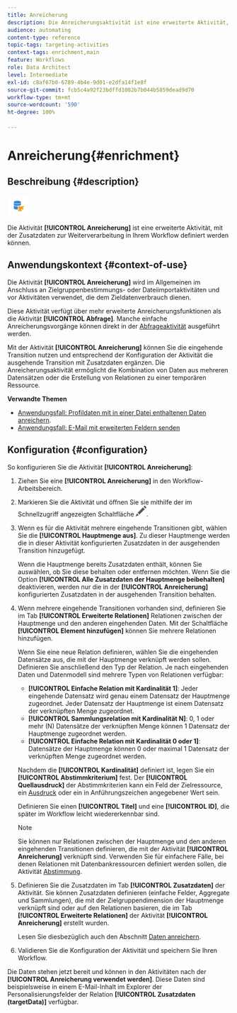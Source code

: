 ```yaml
---
title: Anreicherung
description: Die Anreicherungsaktivität ist eine erweiterte Aktivität, mit der Zusatzdaten definierte werden können, die in Ihrem Workflow verarbeitet werden.
audience: automating
content-type: reference
topic-tags: targeting-activities
context-tags: enrichment,main
feature: Workflows
role: Data Architect
level: Intermediate
exl-id: c8af67b0-6789-4b4e-9d01-e2dfa14f1e8f
source-git-commit: fcb5c4a92f23bdffd1082b7b044b5859dead9d70
workflow-type: tm+mt
source-wordcount: '590'
ht-degree: 100%

---
```


# Anreicherung{#enrichment}

## Beschreibung {#description}

![](assets/enrichment.png)

Die Aktivität **[!UICONTROL Anreicherung]** ist eine erweiterte Aktivität, mit der Zusatzdaten zur Weiterverarbeitung in Ihrem Workflow definiert werden können.

## Anwendungskontext {#context-of-use}

Die Aktivität **[!UICONTROL Anreicherung]** wird im Allgemeinen im Anschluss an Zielgruppenbestimmungs- oder Dateiimportaktivitäten und vor Aktivitäten verwendet, die dem Zieldatenverbrauch dienen.

Diese Aktivität verfügt über mehr erweiterte Anreicherungsfunktionen als die Aktivität **[!UICONTROL Abfrage]**. Manche einfache Anreicherungsvorgänge können direkt in der [Abfrageaktivität](../../automating/using/query.md#enriching-data) ausgeführt werden.

Mit der Aktivität **[!UICONTROL Anreicherung]** können Sie die eingehende Transition nutzen und entsprechend der Konfiguration der Aktivität die ausgehende Transition mit Zusatzdaten ergänzen. Die Anreicherungsaktivität ermöglicht die Kombination von Daten aus mehreren Datensätzen oder die Erstellung von Relationen zu einer temporären Ressource.

**Verwandte Themen**

* [Anwendungsfall: Profildaten mit in einer Datei enthaltenen Daten anreichern](../../automating/using/enriching-profile-data-file.md).
* [Anwendungsfall: E-Mail mit erweiterten Feldern senden](../../automating/using/sending-email-enriched-fields.md)

## Konfiguration {#configuration}

So konfigurieren Sie die Aktivität **[!UICONTROL Anreicherung]**:

1. Ziehen Sie eine **[!UICONTROL Anreicherung]** in den Workflow-Arbeitsbereich.
1. Markieren Sie die Aktivität und öffnen Sie sie mithilfe der im Schnellzugriff angezeigten Schaltfläche ![](assets/edit_darkgrey-24px.png).
1. Wenn es für die Aktivität mehrere eingehende Transitionen gibt, wählen Sie die **[!UICONTROL Hauptmenge aus]**. Zu dieser Hauptmenge werden die in dieser Aktivität konfigurierten Zusatzdaten in der ausgehenden Transition hinzugefügt.

   Wenn die Hauptmenge bereits Zusatzdaten enthält, können Sie auswählen, ob Sie diese behalten oder entfernen möchten. Wenn Sie die Option **[!UICONTROL Alle Zusatzdaten der Hauptmenge beibehalten]** deaktivieren, werden nur die in der **[!UICONTROL Anreicherung]** konfigurierten Zusatzdaten in der ausgehenden Transition behalten.

1. Wenn mehrere eingehende Transitionen vorhanden sind, definieren Sie im Tab **[!UICONTROL Erweiterte Relationen]** Relationen zwischen der Hauptmenge und den anderen eingehenden Daten. Mit der Schaltfläche **[!UICONTROL Element hinzufügen]** können Sie mehrere Relationen hinzufügen.

   Wenn Sie eine neue Relation definieren, wählen Sie die eingehenden Datensätze aus, die mit der Hauptmenge verknüpft werden sollen. Definieren Sie anschließend den Typ der Relation. Je nach eingehenden Daten und Datenmodell sind mehrere Typen von Relationen verfügbar:

   * **[!UICONTROL Einfache Relation mit Kardinalität 1]**: Jeder eingehende Datensatz wird genau einem Datensatz der Hauptmenge zugeordnet. Jeder Datensatz der Hauptmenge ist einem Datensatz der verknüpften Menge zugeordnet.
   * **[!UICONTROL Sammlungsrelation mit Kardinalität N]**: 0, 1 oder mehr (N) Datensätze der verknüpften Menge können 1 Datensatz der Hauptmenge zugeordnet werden.
   * **[!UICONTROL Einfache Relation mit Kardinalität 0 oder 1]**: Datensätze der Hauptmenge können 0 oder maximal 1 Datensatz der verknüpften Menge zugeordnet werden.

   Nachdem die **[!UICONTROL Kardinalität]** definiert ist, legen Sie ein **[!UICONTROL Abstimmkriterium]** fest. Der **[!UICONTROL Quellausdruck]** der Abstimmkriterien kann ein Feld der Zielressource, ein [Ausdruck](../../automating/using/advanced-expression-editing.md) oder ein in Anführungszeichen angegebener Wert sein.

   Definieren Sie einen **[!UICONTROL Titel]** und eine **[!UICONTROL ID]**, die später im Workflow leicht wiedererkennbar sind.

   >[!NOTE]
   >
   >Sie können nur Relationen zwischen der Hauptmenge und den anderen eingehenden Transitionen definieren, die mit der Aktivität **[!UICONTROL Anreicherung]** verknüpft sind. Verwenden Sie für einfachere Fälle, bei denen Relationen mit Datenbankressourcen definiert werden sollen, die Aktivität [Abstimmung](../../automating/using/reconciliation.md).

1. Definieren Sie die Zusatzdaten im Tab **[!UICONTROL Zusatzdaten]** der Aktivität. Sie können Zusatzdaten definieren (einfache Felder, Aggregate und Sammlungen), die mit der Zielgruppendimension der Hauptmenge verknüpft sind oder auf den Relationen basieren, die im Tab **[!UICONTROL Erweiterte Relationen]** der Aktivität **[!UICONTROL Anreicherung]** erstellt wurden.

   Lesen Sie diesbezüglich auch den Abschnitt [Daten anreichern](../../automating/using/query.md#enriching-data).

1. Validieren Sie die Konfiguration der Aktivität und speichern Sie Ihren Workflow.

Die Daten stehen jetzt bereit und können in den Aktivitäten nach der **[!UICONTROL Anreicherung verwendet werden]**. Diese Daten sind beispielsweise in einem E-Mail-Inhalt im Explorer der Personalisierungsfelder der Relation **[!UICONTROL Zusatzdaten (targetData)]** verfügbar.
